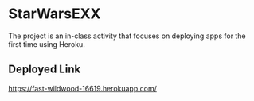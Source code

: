 # StarWarsEXX

The project is an in-class activity that focuses on deploying apps for the first time using Heroku.

## Deployed Link
https://fast-wildwood-16619.herokuapp.com/
